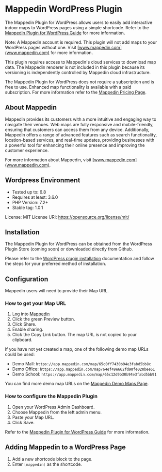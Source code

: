 # Mappedin WordPress Plugin

The Mappedin Plugin for WordPress allows users to easily add interactive indoor maps to WordPress pages using a simple shortcode. Refer to the [Mappedin Plugin for WordPress Guide](https://developer.mappedin.com/web/v6/embed/mappedin-plugin-for-wordpress/) for more information.

Note: A Mappedin account is required. This plugin will not add maps to your WordPress pages without one. Visit [www.mappedin.com](www.mappedin.com) for more information.

This plugin requires access to Mappedin's cloud services to download map data. The Mappedin renderer is not included in this plugin because its versioning is independently controlled by Mappedin cloud infrastructure.

The Mappedin Plugin for WordPress does not require a subscription and is free to use. Enhanced map functionality is available with a paid subscription. For more information refer to the [Mappedin Pricing Page](https://mappedin.com/pricing).

## About Mappedin

Mappedin provides its customers with a more intuitive and engaging way to navigate their venues. Web maps are fully responsive and mobile-friendly, ensuring that customers can access them from any device. Additionally, Mappedin offers a range of advanced features such as search functionality, location-based services, and real-time updates, providing businesses with a powerful tool for enhancing their online presence and improving the customer experience.

For more information about Mappedin, visit [www.mappedin.com](www.mappedin.com).

## Wordpress Environment

- Tested up to: 6.8
- Requires at least: 3.6.0
- PHP Version: 7.2+
- Stable tag: 1.0.1

License: MIT
License URI: https://opensource.org/license/mit/

## Installation

The Mappedin Plugin for WordPress can be obtained from the WordPress Plugin Store (coming soon) or downloaded directly from Github.

Please refer to the [WordPress plugin installation](https://wordpress.org/documentation/article/manage-plugins/#installing-plugins-1) documentation and follow the steps for your preferred method of installation.

## Configuration

Mappedin users will need to provide their Map URL.

### How to get your Map URL

1. Log into [Mappedin](https://app.mappedin.com/editor/)
2. Click the green Preview button.
3. Click Share.
4. Enable sharing.
5. Click the Copy Link button. The map URL is not copied to your clipboard.

If you have not yet created a map, one of the following demo map URLs could be used:

- Demo Mall: `https://app.mappedin.com/map/65c0ff7430b94e3fabd5bb8c`
- Demo Office: `https://app.mappedin.com/map/64ef49e662fd90fe020bee61`
- Demo School: `https://app.mappedin.com/map/65c12d9b30b94e3fabd5bb91`

You can find more demo map URLs on the [Mappedin Demo Maps Page](https://developer.mappedin.com/web/v6/trial-keys-and-maps/).

### How to configure the Mappedin Plugin

1. Open your WordPress Admin Dashboard.
2. Choose Mappedin from the left admin menu.
3. Paste your Map URL.
4. Click Save.

Refer to the [Mappedin Plugin for WordPress Guide](https://developer.mappedin.com/web/v6/embed/mappedin-plugin-for-wordpress/) for more information.

## Adding Mappedin to a WordPress Page

1. Add a new shortcode block to the page.
2. Enter `[mappedin]` as the shortcode.
